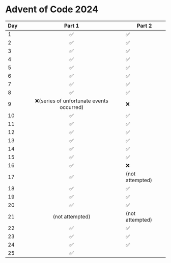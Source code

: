 # Advent of Code 2024

| Day |                  Part 1                  | Part 2          | 
|:----|:----------------------------------------:|-----------------| 
| 1   |                    ✅                     | ✅               | 
| 2   |                    ✅                     | ✅               | 
| 3   |                    ✅                     | ✅               | 
| 4   |                    ✅                     | ✅               | 
| 5   |                    ✅                     | ✅               | 
| 6   |                    ✅                     | ✅               | 
| 7   |                    ✅                     | ✅               | 
| 8   |                    ✅                     | ✅               | 
| 9   | ❌(series of unfortunate events occurred) | ❌               | 
| 10  |                    ✅                     | ✅               | 
| 11  |                    ✅                     | ✅               | 
| 12  |                    ✅                     | ✅               | 
| 13  |                    ✅                     | ✅               | 
| 14  |                    ✅                     | ✅               | 
| 15  |                    ✅                     | ✅               |
| 16  |                    ✅                     | ❌               |
| 17  |                    ✅                     | (not attempted) |
| 18  |                    ✅                     | ✅               |
| 19  |                    ✅                     | ✅               |
| 20  |                    ✅                     | ✅               |
| 21  |             (not attempted)              | (not attempted) |
| 22  |                    ✅                     | ✅               |
| 23  |                    ✅                     | ✅               |
| 24  |                    ✅                     | ✅               |
| 25  |                    ✅                     |                 |